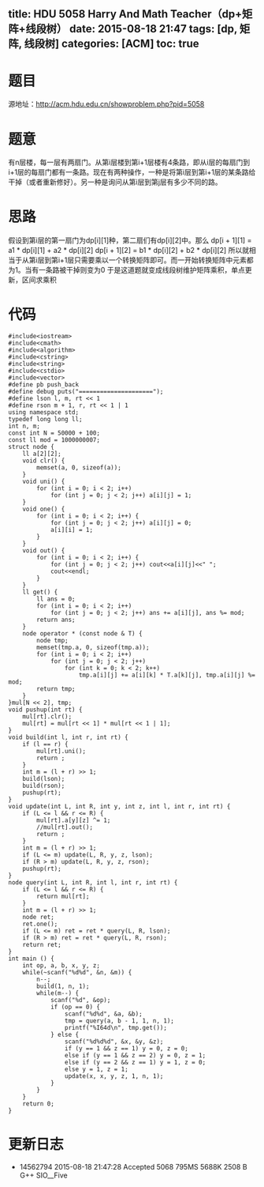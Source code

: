 title: HDU 5058 Harry And Math Teacher（dp+矩阵+线段树）
date: 2015-08-18 21:47
tags: [dp, 矩阵, 线段树]
categories: [ACM]
toc: true
---
# 题目	
源地址：http://acm.hdu.edu.cn/showproblem.php?pid=5058

# 题意
有n层楼，每一层有两扇门。从第i层楼到第i+1层楼有4条路，即从i层的每扇门到i+1层的每扇门都有一条路。现在有两种操作，一种是将第i层到第i+1层的某条路给干掉（或者重新修好）。另一种是询问从第i层到第j层有多少不同的路。

# 思路
假设到第i层的第一扇门为dp[i][1]种，第二扇们有dp[i][2]中。那么
dp[i + 1][1] = a1 * dp[i][1] + a2 * dp[i][2]
dp[i + 1][2] = b1 * dp[i][2] + b2 * dp[i][2]
所以就相当于从第i层到第i+1层只需要乘以一个转换矩阵即可。而一开始转换矩阵中元素都为1。当有一条路被干掉则变为0
于是这道题就变成线段树维护矩阵乘积，单点更新，区间求乘积

<!--more-->

# 代码
```
#include<iostream>
#include<cmath>
#include<algorithm>
#include<cstring>
#include<string>
#include<cstdio>
#include<vector>
#define pb push_back
#define debug puts("=====================");
#define lson l, m, rt << 1
#define rson m + 1, r, rt << 1 | 1
using namespace std;
typedef long long ll;
int n, m;
const int N = 50000 + 100;
const ll mod = 1000000007;
struct node {
    ll a[2][2];
    void clr() {
        memset(a, 0, sizeof(a));
    }
    void uni() {
        for (int i = 0; i < 2; i++)
            for (int j = 0; j < 2; j++) a[i][j] = 1;
    }
    void one() {
        for (int i = 0; i < 2; i++) {
            for (int j = 0; j < 2; j++) a[i][j] = 0;
            a[i][i] = 1;
        }
    }
    void out() {
        for (int i = 0; i < 2; i++) {
            for (int j = 0; j < 2; j++) cout<<a[i][j]<<" ";
            cout<<endl;
        }
    }
    ll get() {
        ll ans = 0;
        for (int i = 0; i < 2; i++)
            for (int j = 0; j < 2; j++) ans += a[i][j], ans %= mod;
        return ans;
    }
    node operator * (const node & T) {
        node tmp;
        memset(tmp.a, 0, sizeof(tmp.a));
        for (int i = 0; i < 2; i++)
            for (int j = 0; j < 2; j++)
                for (int k = 0; k < 2; k++)
                    tmp.a[i][j] += a[i][k] * T.a[k][j], tmp.a[i][j] %= mod;
        return tmp;
    }
}mul[N << 2], tmp;
void pushup(int rt) {
    mul[rt].clr();
    mul[rt] = mul[rt << 1] * mul[rt << 1 | 1];
}
void build(int l, int r, int rt) {
    if (l == r) {
        mul[rt].uni();
        return ;
    }
    int m = (l + r) >> 1;
    build(lson);
    build(rson);
    pushup(rt);
}
void update(int L, int R, int y, int z, int l, int r, int rt) {
    if (L <= l && r <= R) {
        mul[rt].a[y][z] ^= 1;
        //mul[rt].out();
        return ;
    }
    int m = (l + r) >> 1;
    if (L <= m) update(L, R, y, z, lson);
    if (R > m) update(L, R, y, z, rson);
    pushup(rt);
}
node query(int L, int R, int l, int r, int rt) {
    if (L <= l && r <= R) {
        return mul[rt];
    }
    int m = (l + r) >> 1;
    node ret;
    ret.one();
    if (L <= m) ret = ret * query(L, R, lson);
    if (R > m) ret = ret * query(L, R, rson);
    return ret;
}
int main () {
    int op, a, b, x, y, z;
    while(~scanf("%d%d", &n, &m)) {
        n--;
        build(1, n, 1);
        while(m--) {
            scanf("%d", &op);
            if (op == 0) {
                scanf("%d%d", &a, &b);
                tmp = query(a, b - 1, 1, n, 1);
                printf("%I64d\n", tmp.get());
            } else {
                scanf("%d%d%d", &x, &y, &z);
                if (y == 1 && z == 1) y = 0, z = 0;
                else if (y == 1 && z == 2) y = 0, z = 1;
                else if (y == 2 && z == 1) y = 1, z = 0;
                else y = 1, z = 1;
                update(x, x, y, z, 1, n, 1);
            }
        }
    }
    return 0;
}
```

# 更新日志
- 14562794  2015-08-18 21:47:28 Accepted    5068    795MS   5688K   2508 B  G++ SIO__Five